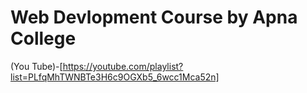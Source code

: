 # Web Devlopment Course by Apna College
(You Tube)-[https://youtube.com/playlist?list=PLfqMhTWNBTe3H6c9OGXb5_6wcc1Mca52n]
